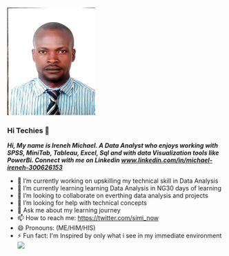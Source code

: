 ![](IrenehMichael.jpg)


### Hi Techies 👋                         
                                                                                                                                         
**_Hi, My name is Ireneh Michael. A Data Analyst who enjoys working with SPSS, MiniTab, Tableau, Excel, Sql and with data Visualization tools like PowerBi. Connect with me on Linkedin www.linkedin.com/in/michael-ireneh-300626153_**

- 🔭 I’m currently working on upskilling my technical skill in Data Analysis 
- 🌱 I’m currently learning learning Data Analysis in NG30 days of learning
- 👯 I’m looking to collaborate on everthing data analysis and projects
- 🤔 I’m looking for help with technical concepts
- 💬 Ask me about my learning journey
- 📫 How to reach me: https://twitter.com/simi_now
- 😄 Pronouns: (ME/HIM/HIS)
- ⚡ Fun fact: I'm Inspired by only what i see in my immediate environment
![](Ireneh-Michael.jpeg)
